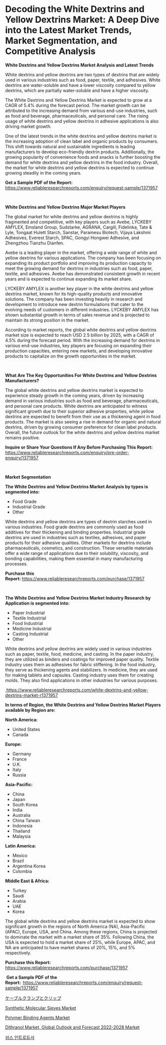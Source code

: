 <p><h1>Decoding the White Dextrins and Yellow Dextrins Market: A Deep Dive into the Latest Market Trends, Market Segmentation, and Competitive Analysis</h1></p><p><strong>White Dextrins and Yellow Dextrins Market Analysis and Latest Trends</strong></p>
<p><p>White dextrins and yellow dextrins are two types of dextrins that are widely used in various industries such as food, paper, textile, and adhesives. White dextrins are water-soluble and have a lower viscosity compared to yellow dextrins, which are partially water-soluble and have a higher viscosity.</p><p>The White Dextrins and Yellow Dextrins Market is expected to grow at a CAGR of 5.4% during the forecast period. The market growth can be attributed to the increasing demand from various end-use industries, such as food and beverage, pharmaceuticals, and personal care. The rising usage of white dextrins and yellow dextrins in adhesive applications is also driving market growth.</p><p>One of the latest trends in the white dextrins and yellow dextrins market is the increasing adoption of clean label and organic products by consumers. This shift towards natural and sustainable ingredients is leading manufacturers to develop eco-friendly dextrin products. Additionally, the growing popularity of convenience foods and snacks is further boosting the demand for white dextrins and yellow dextrins in the food industry. Overall, the market for white dextrins and yellow dextrins is expected to continue growing steadily in the coming years.</p></p>
<p><strong>Get a Sample PDF of the Report:&nbsp;</strong> <a href="https://www.reliableresearchreports.com/enquiry/request-sample/1371957">https://www.reliableresearchreports.com/enquiry/request-sample/1371957</a></p>
<p>&nbsp;</p>
<p><strong>White Dextrins and Yellow Dextrins Major Market Players</strong></p>
<p><p>The global market for white dextrins and yellow dextrins is highly fragmented and competitive, with key players such as Avebe, LYCKEBY AMYLEX, Emsland Group, Sudstarke, AGRANA, Cargill, Fidelinka, Tate & Lyle, Tongaat Hulett Starch, Sanstar, Paramesu Biotech, Vijaya Lakshmi Adhesives, Everest Starch, SPAC, Gongyi Hongwei Adhesive, and Zhengzhou Tianzhu Dianfen.</p><p>Avebe is a leading player in the market, offering a wide range of white and yellow dextrins for various applications. The company has been focusing on expanding its product portfolio and improving its production capacity to meet the growing demand for dextrins in industries such as food, paper, textile, and adhesives. Avebe has demonstrated consistent growth in recent years and is expected to continue expanding its market share.</p><p>LYCKEBY AMYLEX is another key player in the white dextrins and yellow dextrins market, known for its high-quality products and innovative solutions. The company has been investing heavily in research and development to introduce new dextrin formulations that cater to the evolving needs of customers in different industries. LYCKEBY AMYLEX has shown substantial growth in terms of sales revenue and is projected to maintain its strong position in the market.</p><p>According to market reports, the global white dextrins and yellow dextrins market size is expected to reach USD 2.5 billion by 2025, with a CAGR of 4.5% during the forecast period. With the increasing demand for dextrins in various end-use industries, key players are focusing on expanding their production capacities, entering new markets, and developing innovative products to capitalize on the growth opportunities in the market.</p></p>
<p>&nbsp;</p>
<p><strong>What Are The Key Opportunities For White Dextrins and Yellow Dextrins Manufacturers?</strong></p>
<p><p>The global white dextrins and yellow dextrins market is expected to experience steady growth in the coming years, driven by increasing demand in various industries such as food and beverage, pharmaceuticals, and personal care products. White dextrins are anticipated to witness significant growth due to their superior adhesive properties, while yellow dextrins are expected to benefit from their use as a thickening agent in food products. The market is also seeing a rise in demand for organic and natural dextrins, driven by growing consumer preference for clean label products. Overall, the future outlook for the white dextrins and yellow dextrins market remains positive.</p></p>
<p><strong>Inquire or Share Your Questions If Any Before Purchasing This Report:</strong> <a href="https://www.reliableresearchreports.com/enquiry/pre-order-enquiry/1371957">https://www.reliableresearchreports.com/enquiry/pre-order-enquiry/1371957</a></p>
<p>&nbsp;</p>
<p><strong>Market Segmentation</strong></p>
<p><strong>The White Dextrins and Yellow Dextrins Market Analysis by types is segmented into:</strong></p>
<p><ul><li>Food Grade</li><li>Industrial Grade</li><li>Other</li></ul></p>
<p><p>White dextrins and yellow dextrins are types of dextrin starches used in various industries. Food grade dextrins are commonly used as food additives for their thickening and binding properties. Industrial grade dextrins are used in industries such as textiles, adhesives, and paper products for their adhesive qualities. Other markets for dextrins include pharmaceuticals, cosmetics, and construction. These versatile materials offer a wide range of applications due to their solubility, viscosity, and bonding capabilities, making them essential in many manufacturing processes.</p></p>
<p><strong>Purchase this Report:&nbsp;</strong><a href="https://www.reliableresearchreports.com/purchase/1371957">https://www.reliableresearchreports.com/purchase/1371957</a></p>
<p>&nbsp;</p>
<p><strong>The White Dextrins and Yellow Dextrins Market Industry Research by Application is segmented into:</strong></p>
<p><ul><li>Paper Industrial</li><li>Textile Industrial</li><li>Food Industrial</li><li>Medicine Industrial</li><li>Casting Industrial</li><li>Other</li></ul></p>
<p><p>White dextrins and yellow dextrins are widely used in various industries such as paper, textile, food, medicine, and casting. In the paper industry, they are utilized as binders and coatings for improved paper quality. Textile industry uses them as adhesives for fabric stiffening. In the food industry, they serve as thickening agents and stabilizers. In medicine, they are used for making tablets and capsules. Casting industry uses them for creating molds. They also find applications in other industries for various purposes.</p></p>
<p><a href="https://www.reliableresearchreports.com/white-dextrins-and-yellow-dextrins-market-r1371957">&nbsp;https://www.reliableresearchreports.com/white-dextrins-and-yellow-dextrins-market-r1371957</a></p>
<p><strong>In terms of Region, the White Dextrins and Yellow Dextrins Market Players available by Region are:</strong></p>
<p>
    <p> <strong> North America: </strong>
        <ul>
            <li>United States</li>
            <li>Canada</li>
        </ul>
        </p> 
    <p> <strong> Europe: </strong>
        <ul>
            <li>Germany</li>
            <li>France</li>
            <li>U.K.</li>
            <li>Italy</li>
            <li>Russia</li>
        </ul>
        </p> 
    <p> <strong> Asia-Pacific: </strong>
        <ul>
            <li>China</li>
            <li>Japan</li>
            <li>South Korea</li>
            <li>India</li>
            <li>Australia</li>
            <li>China Taiwan</li>
            <li>Indonesia</li>
            <li>Thailand</li>
            <li>Malaysia</li>
        </ul>
        </p> 
    <p> <strong> Latin America: </strong>
        <ul>
            <li>Mexico</li>
            <li>Brazil</li>
            <li>Argentina Korea</li>
            <li>Colombia</li>
        </ul>
        </p> 
    <p> <strong> Middle East & Africa: </strong>
        <ul>
            <li>Turkey</li>
            <li>Saudi</li>
            <li>Arabia</li>
            <li>UAE</li>
            <li>Korea</li>
        </ul>
    </p>
    </p>
<p><p>The global white dextrins and yellow dextrins market is expected to show significant growth in the regions of North America (NA), Asia-Pacific (APAC), Europe, USA, and China. Among these regions, China is projected to dominate the market with a market share of 35%. Following China, the USA is expected to hold a market share of 25%, while Europe, APAC, and NA are anticipated to have market shares of 20%, 15%, and 5% respectively.</p></p>
<p><strong>Purchase this Report: </strong><a href="https://www.reliableresearchreports.com/purchase/1371957">https://www.reliableresearchreports.com/purchase/1371957</a></p>
<p>&nbsp;<strong>Get a Sample PDF of the Report:&nbsp;&nbsp;</strong><a href="https://www.reliableresearchreports.com/enquiry/request-sample/1371957">https://www.reliableresearchreports.com/enquiry/request-sample/1371957</a></p>
<p><strong></strong></p>
<p><p><a href="https://github.com/tanyaali3/Market-Research-Report-List-2/blob/main/1302053124144.md">ケーブルクランプとクリップ</a></p><p><a href="https://medium.com/@charlesporter2662/synthetic-molecular-sieves-market-a-global-and-regional-analysis-focus-on-region-country-level-34d9a4f61646">Synthetic Molecular Sieves Market</a></p><p><a href="https://medium.com/@jjkh377/polymer-binding-agents-industry-analysis-report-its-market-size-share-trends-by-application-4754073ed8bf">Polymer Binding Agents Market</a></p><p><a href="https://github.com/CliffMedina6/Market-Research-Report-List-5/blob/main/dithranol-market-global-outlook-and-forecast-2022-2028-market.md">Dithranol Market, Global Outlook and Forecast 2022-2028 Market</a></p><p><a href="https://github.com/njolsky1/Market-Research-Report-List-1/blob/main/2007609125755.md">쉬스 인트로듀서</a></p></p>